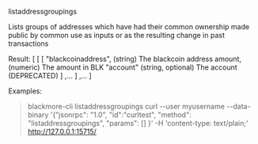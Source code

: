 listaddressgroupings

Lists groups of addresses which have had their common ownership
made public by common use as inputs or as the resulting change
in past transactions

Result:
[
  [
    [
      "blackcoinaddress",     (string) The blackcoin address
      amount,                 (numeric) The amount in BLK
      "account"             (string, optional) The account (DEPRECATED)
    ]
    ,...
  ]
  ,...
]

Examples:
> blackmore-cli listaddressgroupings 
> curl --user myusername --data-binary '{"jsonrpc": "1.0", "id":"curltest", "method": "listaddressgroupings", "params": [] }' -H 'content-type: text/plain;' http://127.0.0.1:15715/


